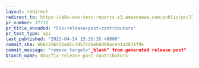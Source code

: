 ```yaml
---
layout: redirect
redirect_to: https://a8c-woo-test-reports.s3.amazonaws.com/public/pr/37731/api/index.html
pr_number: 37731
pr_title_encoded: "Fix+release+post+contributors"
pr_test_type: api
last_published: "2023-04-14 15:35:35 +0000"
commit_sha: 6b8c23655bed1c7d57cdaeb8d09aceb1a2831f95
commit_message: "remove target="_blank" from generated release post"
branch_name: dev/fix-release-post-contributors
---
```


